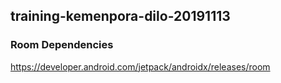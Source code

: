 ## training-kemenpora-dilo-20191113

### Room Dependencies
https://developer.android.com/jetpack/androidx/releases/room
